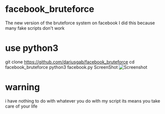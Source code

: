 # facebook_bruteforce
The new version of the bruteforce system on facebook I did this because many fake scripts don't work 
# use python3
git clone https://github.com/dariusgab/facebook_bruteforce 
cd facebook_bruteforce 
python3 facebook.py 
 ScreenShot
![Screenshot](https://github.com/dariusgab/facebook_bruteforce/raw/main/IMG_1652645174941.jpg)
# warning
i have nothing to do with whatever you do with my script its means you take care of your life
